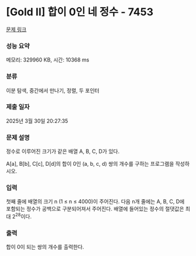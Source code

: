 # [Gold II] 합이 0인 네 정수 - 7453 

[문제 링크](https://www.acmicpc.net/problem/7453) 

### 성능 요약

메모리: 329960 KB, 시간: 10368 ms

### 분류

이분 탐색, 중간에서 만나기, 정렬, 두 포인터

### 제출 일자

2025년 3월 30일 20:27:35

### 문제 설명

<p>정수로 이루어진 크기가 같은 배열 A, B, C, D가 있다.</p>

<p>A[a], B[b], C[c], D[d]의 합이 0인 (a, b, c, d) 쌍의 개수를 구하는 프로그램을 작성하시오.</p>

### 입력 

 <p>첫째 줄에 배열의 크기 n (1 ≤ n ≤ 4000)이 주어진다. 다음 n개 줄에는 A, B, C, D에 포함되는 정수가 공백으로 구분되어져서 주어진다. 배열에 들어있는 정수의 절댓값은 최대 2<sup>28</sup>이다.</p>

### 출력 

 <p>합이 0이 되는 쌍의 개수를 출력한다.</p>


